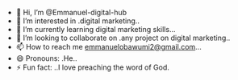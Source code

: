 - 👋 Hi, I’m @Emmanuel-digital-hub
- 👀 I’m interested in .digital marketing..
- 🌱 I’m currently learning digital marketing skills...
- 💞️ I’m looking to collaborate on .any project on digital marketing..
- 📫 How to reach me emmanuelobawumi2@gmail.com...
- 😄 Pronouns: .He..
- ⚡ Fun fact: ..I love preaching the word of God.

<!---
Emmanuel-digital-hub/Emmanuel-digital-hub is a ✨ special ✨ repository because its `README.md` (this file) appears on your GitHub profile.
You can click the Preview link to take a look at your changes.
--->

